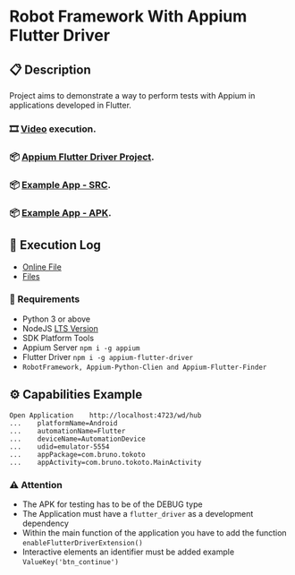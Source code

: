 # Robot Framework With Appium Flutter Driver

## 📋 Description

Project aims to demonstrate a way to perform tests with Appium in applications developed in Flutter.
### 🎞 [Video](https://youtu.be/FAvoVbtJw9E) execution.
### 📦 [Appium Flutter Driver Project](https://github.com/truongsinh/appium-flutter-driver).
### 📦 [Example App - SRC](https://github.com/BrunoMoraes-Z/e_commerce).
### 📦 [Example App - APK](https://github.com/BrunoMoraes-Z/RF-Appium-Flutter-Driver/tree/master/resources/files).

## 📃 Execution Log

  - [Online File](https://appium-flutter-driver-rf.glitch.me/)
  - [Files](https://github.com/BrunoMoraes-Z/RF-Appium-Flutter-Driver/tree/master/results)

### 🌟 Requirements

  - Python 3 or above
  - NodeJS [LTS Version](https://nodejs.org/en/download/)
  - SDK Platform Tools
  - Appium Server ```npm i -g appium```
  - Flutter Driver ``npm i -g appium-flutter-driver``
  - ``RobotFramework, Appium-Python-Clien and Appium-Flutter-Finder``
  
## ⚙ Capabilities Example

```robotframework
Open Application    http://localhost:4723/wd/hub
...    platformName=Android
...    automationName=Flutter
...    deviceName=AutomationDevice
...    udid=emulator-5554
...    appPackage=com.bruno.tokoto
...    appActivity=com.bruno.tokoto.MainActivity
```
  
### ⚠ Attention

- The APK for testing has to be of the DEBUG type
- The Application must have a ``flutter_driver`` as a development dependency
- Within the main function of the application you have to add the function ``enableFlutterDriverExtension()``
- Interactive elements an identifier must be added example ``ValueKey('btn_continue')``
